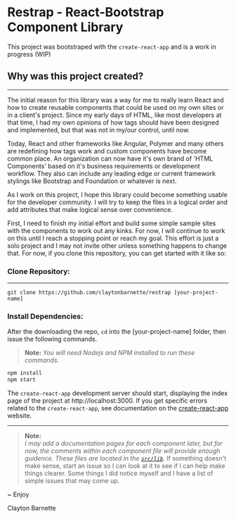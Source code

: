 # Restrap - React-Bootstrap Component Library

This project was bootstraped with the `create-react-app` and is a work in progress (WIP)

## Why was this project created?
-----
The initial reason for this library was a way for me to really learn React and how to create reusable components that could be used on my own sites or in a client's project. Since my early days of HTML, like most developers at that time, I had my own opinions of how tags should have been designed and implemented, but that was not in my/our control, until now. 

Today, React and other frameworks like Angular, Polymer and many others are redefining how tags work and custom components have become common place. An organization can now have it's own brand of 'HTML Components' based on it's business requirements or development workflow. They also can include any leading edge or current framework stylings like Bootstrap and Foundation or whatever is next. 

As I work on this project, I hope this library could become something usable for the developer community. I will try to keep the files in a logical order and add attributes that make logical sense over convenience.  


First, I need to finish my initial effort and build some simple sample sites with the components to work out any kinks. For now, I will continue to work on this until I reach a stopping point or reach my goal. This effort is just a solo project and I may not invite other unless something happens to change that. For now, if you clone this repository, you can get started with it like so: 

### Clone Repository: 
---
```git
git clone https://github.com/claytonbarnette/restrap [your-project-name]
```


### Install Dependencies:

After the downloading the repo, ```cd``` into the [your-project-name] folder, then issue the following commands. 

> **Note:** *You will need Nodejs and NPM installed to run these commands.*

``` javascript 
npm install
npm start
```
The ``create-react-app`` development server should start, displaying the index page of the project at http://localhost:3000. If you get specific errors related to the ``create-react-app``, see documentation on the [create-react-app](https://reactjs.org/docs/create-a-new-react-app.html) website.

---

> **Note:**  
*I may add a documentation pages for each component later, but for now, the comments within each component file will provide enough guidence. These files are located in the [``src/lib``](https://github.com/claytonbarnette/restrap/tree/master/src "Source Lib Directory").* If something doesn't make sense, start an issue so I can look at it to see if I can help make things clearer.  Some things I did notice myself and I have a list of simple issues that may come up. 


~ Enjoy

Clayton Barnette
